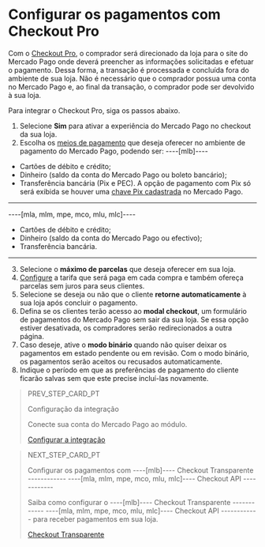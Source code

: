 # Configurar os pagamentos com Checkout Pro
 
Com o [Checkout Pro](/developers/pt/guides/checkout-pro/landing), o comprador será direcionado da loja para o site do Mercado Pago onde deverá preencher as informações solicitadas e efetuar o pagamento. Dessa forma, a transação é processada e concluída fora do ambiente de sua loja. Não é necessário que o comprador possua uma conta no Mercado Pago e, ao final da transação, o comprador pode ser devolvido à sua loja.
 
Para integrar o Checkout Pro, siga os passos abaixo.
 
1. Selecione **Sim** para ativar a experiência do Mercado Pago no checkout da sua loja. 
2. Escolha os [meios de pagamento](/developer/pt/guides/additional-content/payment-localization/consult-payment-methods) que deseja oferecer no ambiente de pagamento do Mercado Pago, podendo ser: 
----[mlb]---- 
* Cartões de débito e crédito; 
* Dinheiro (saldo da conta do Mercado Pago ou boleto bancário); 
* Transferência bancária (Pix e PEC). A opção de pagamento com Pix só será exibida se houver uma [chave Pix cadastrada](/developers/pt/guides/checkout-api/receiving-payment-by-pix) no Mercado Pago. 
------------ 
----[mla, mlm, mpe, mco, mlu, mlc]---- 
* Cartões de débito e crédito;
* Dinheiro (saldo da conta do Mercado Pago ou efectivo);
* Transferência bancária. 
------------
3. Selecione o **máximo de parcelas** que deseja oferecer em sua loja.
4. [Configure](https://www.mercadopago.com.br/costs-section#from-section=menu) a tarifa que será paga em cada compra e também ofereça parcelas sem juros para seus clientes.
5. Selecione se deseja ou não que o cliente **retorne automaticamente** à sua loja após concluir o pagamento.
6. Defina se os clientes terão acesso ao **modal checkout**, um formulário de pagamentos do Mercado Pago sem sair da sua loja. Se essa opção estiver desativada, os compradores serão redirecionados a outra página.
7. Caso deseje, ative o **modo binário** quando não quiser deixar os pagamentos em estado pendente ou em revisão. Com o modo binário, os pagamentos serão aceitos ou recusados automaticamente.
8. Indique o período em que as preferências de pagamento do cliente ficarão salvas sem que este precise incluí-las novamente.

> PREV_STEP_CARD_PT
>
> Configuração da integração
>
> Conecte sua conta do Mercado Pago ao módulo.
>
> [Configurar a integração](/developers/pt/docs/prestashop/integration)

> NEXT_STEP_CARD_PT
>
> Configurar os pagamentos com ----[mlb]---- Checkout Transparente ------------ ----[mla, mlm, mpe, mco, mlu, mlc]---- Checkout API ------------
>
> Saiba como configurar o ----[mlb]---- Checkout Transparente ------------ ----[mla, mlm, mpe, mco, mlu, mlc]---- Checkout API ------------ para receber pagamentos em sua loja.
>
> [Checkout Transparente](/developers/pt/docs/prestashop/payment-setup/cho-api/introduction)